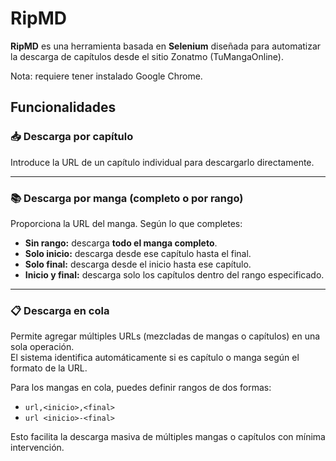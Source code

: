 # RipMD

**RipMD** es una herramienta basada en **Selenium** diseñada para automatizar la descarga de capítulos desde el sitio Zonatmo (TuMangaOnline).

Nota: requiere tener instalado Google Chrome.

## Funcionalidades

### 📥 Descarga por capítulo

Introduce la URL de un capítulo individual para descargarlo directamente.

---

### 📚 Descarga por manga (completo o por rango)

Proporciona la URL del manga. Según lo que completes:

- **Sin rango:** descarga **todo el manga completo**.
- **Solo inicio:** descarga desde ese capítulo hasta el final.
- **Solo final:** descarga desde el inicio hasta ese capítulo.
- **Inicio y final:** descarga solo los capítulos dentro del rango especificado.

---

### 📋 Descarga en cola

Permite agregar múltiples URLs (mezcladas de mangas o capítulos) en una sola operación.  
El sistema identifica automáticamente si es capítulo o manga según el formato de la URL.

Para los mangas en cola, puedes definir rangos de dos formas:

- `url,<inicio>,<final>`
- `url <inicio>-<final>`

Esto facilita la descarga masiva de múltiples mangas o capítulos con mínima intervención.
